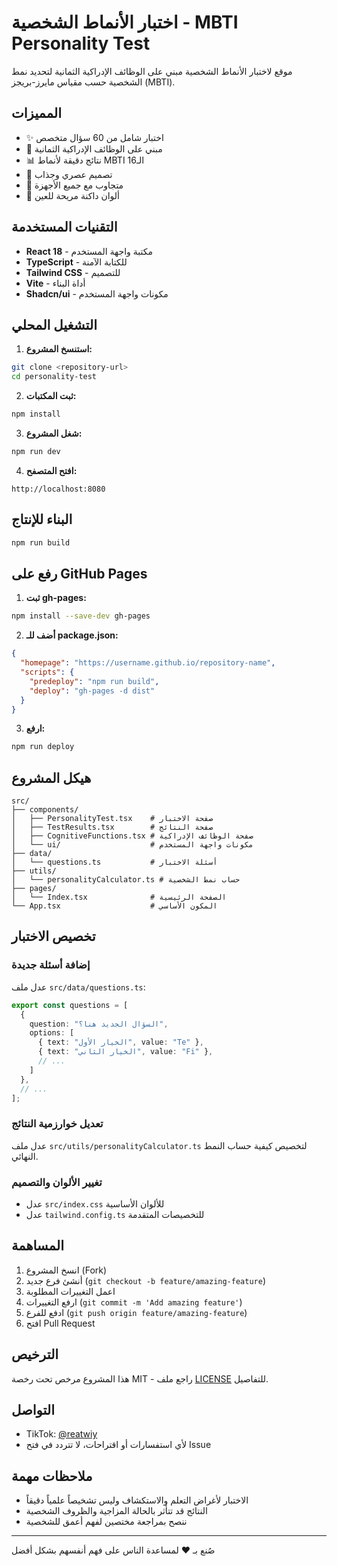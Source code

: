 
# اختبار الأنماط الشخصية - MBTI Personality Test

موقع لاختبار الأنماط الشخصية مبني على الوظائف الإدراكية الثمانية لتحديد نمط الشخصية حسب مقياس مايرز-بريجز (MBTI).

## المميزات

- ✨ اختبار شامل من 60 سؤال متخصص
- 🧠 مبني على الوظائف الإدراكية الثمانية
- 📊 نتائج دقيقة لأنماط MBTI الـ16
- 🎨 تصميم عصري وجذاب
- 📱 متجاوب مع جميع الأجهزة
- 🌙 ألوان داكنة مريحة للعين

## التقنيات المستخدمة

- **React 18** - مكتبة واجهة المستخدم
- **TypeScript** - للكتابة الآمنة
- **Tailwind CSS** - للتصميم
- **Vite** - أداة البناء
- **Shadcn/ui** - مكونات واجهة المستخدم

## التشغيل المحلي

1. **استنسخ المشروع:**
```bash
git clone <repository-url>
cd personality-test
```

2. **ثبت المكتبات:**
```bash
npm install
```

3. **شغل المشروع:**
```bash
npm run dev
```

4. **افتح المتصفح:**
```
http://localhost:8080
```

## البناء للإنتاج

```bash
npm run build
```

## رفع على GitHub Pages

1. **ثبت gh-pages:**
```bash
npm install --save-dev gh-pages
```

2. **أضف للـ package.json:**
```json
{
  "homepage": "https://username.github.io/repository-name",
  "scripts": {
    "predeploy": "npm run build",
    "deploy": "gh-pages -d dist"
  }
}
```

3. **ارفع:**
```bash
npm run deploy
```

## هيكل المشروع

```
src/
├── components/
│   ├── PersonalityTest.tsx    # صفحة الاختبار
│   ├── TestResults.tsx        # صفحة النتائج
│   ├── CognitiveFunctions.tsx # صفحة الوظائف الإدراكية
│   └── ui/                    # مكونات واجهة المستخدم
├── data/
│   └── questions.ts           # أسئلة الاختبار
├── utils/
│   └── personalityCalculator.ts # حساب نمط الشخصية
├── pages/
│   └── Index.tsx              # الصفحة الرئيسية
└── App.tsx                    # المكون الأساسي
```

## تخصيص الاختبار

### إضافة أسئلة جديدة

عدل ملف `src/data/questions.ts`:

```typescript
export const questions = [
  {
    question: "السؤال الجديد هنا؟",
    options: [
      { text: "الخيار الأول", value: "Te" },
      { text: "الخيار الثاني", value: "Fi" },
      // ...
    ]
  },
  // ...
];
```

### تعديل خوارزمية النتائج

عدل ملف `src/utils/personalityCalculator.ts` لتخصيص كيفية حساب النمط النهائي.

### تغيير الألوان والتصميم

- عدل `src/index.css` للألوان الأساسية
- عدل `tailwind.config.ts` للتخصيصات المتقدمة

## المساهمة

1. انسخ المشروع (Fork)
2. أنشئ فرع جديد (`git checkout -b feature/amazing-feature`)
3. اعمل التغييرات المطلوبة
4. ارفع التغييرات (`git commit -m 'Add amazing feature'`)
5. ادفع للفرع (`git push origin feature/amazing-feature`)
6. افتح Pull Request

## الترخيص

هذا المشروع مرخص تحت رخصة MIT - راجع ملف [LICENSE](LICENSE) للتفاصيل.

## التواصل

- TikTok: [@reatwiy](https://www.tiktok.com/@reatwiy)
- لأي استفسارات أو اقتراحات، لا تتردد في فتح Issue

## ملاحظات مهمة

- الاختبار لأغراض التعلم والاستكشاف وليس تشخيصاً علمياً دقيقاً
- النتائج قد تتأثر بالحالة المزاجية والظروف الشخصية
- ننصح بمراجعة مختصين لفهم أعمق للشخصية

---

صُنع بـ ❤️ لمساعدة الناس على فهم أنفسهم بشكل أفضل
